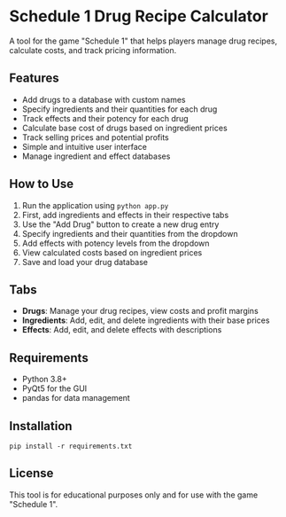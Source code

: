 # Schedule 1 Drug Recipe Calculator

A tool for the game "Schedule 1" that helps players manage drug recipes, calculate costs, and track pricing information.

## Features

- Add drugs to a database with custom names
- Specify ingredients and their quantities for each drug
- Track effects and their potency for each drug
- Calculate base cost of drugs based on ingredient prices
- Track selling prices and potential profits
- Simple and intuitive user interface
- Manage ingredient and effect databases

## How to Use

1. Run the application using `python app.py`
2. First, add ingredients and effects in their respective tabs
3. Use the "Add Drug" button to create a new drug entry
4. Specify ingredients and their quantities from the dropdown
5. Add effects with potency levels from the dropdown
6. View calculated costs based on ingredient prices
7. Save and load your drug database

## Tabs

- **Drugs**: Manage your drug recipes, view costs and profit margins
- **Ingredients**: Add, edit, and delete ingredients with their base prices
- **Effects**: Add, edit, and delete effects with descriptions

## Requirements

- Python 3.8+
- PyQt5 for the GUI
- pandas for data management

## Installation

```
pip install -r requirements.txt
```

## License

This tool is for educational purposes only and for use with the game "Schedule 1".
